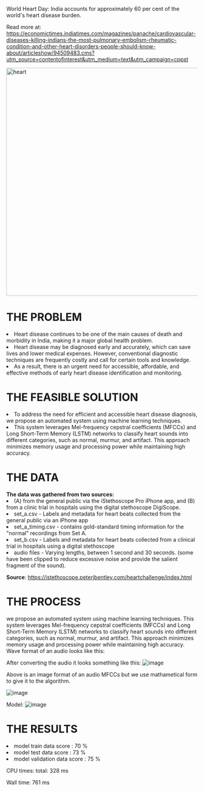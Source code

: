 World Heart Day: India accounts for approximately 60 per cent of the world's heart disease burden.

Read more at:
https://economictimes.indiatimes.com/magazines/panache/cardiovascular-diseases-killing-indians-the-most-pulmonary-embolism-rheumatic-condition-and-other-heart-disorders-people-should-know-about/articleshow/94509483.cms?utm_source=contentofinterest&utm_medium=text&utm_campaign=cppst

<img width="600" alt="heart" src="https://github.com/SrujanEppalapally/Heart-Sound-Analysis-and-Classification/assets/62091112/f0263d84-fe45-418f-847b-2e97f24b65b4">



<h1>THE PROBLEM</h1>
<li>Heart disease continues to be one of the main causes of death and morbidity in India, making it a major global health problem.</li>
<li>Heart disease may be diagnosed early and accurately, which can save lives and lower medical expenses. However, conventional diagnostic techniques are frequently costly and call for certain tools and knowledge.</li>
<li>As a result, there is an urgent need for accessible, affordable, and effective methods of early heart disease identification and monitoring.</li>

<h1>THE FEASIBLE SOLUTION</h1>
<li>To address the need for efficient and accessible heart disease diagnosis, we propose an automated system using machine learning techniques.</li>
<li>This system leverages Mel-frequency cepstral coefficients (MFCCs) and Long Short-Term Memory (LSTM) networks to classify heart sounds into different categories, such as normal, murmur, and artifact. This approach minimizes memory usage and processing power while maintaining high accuracy.</li>

<h1>THE DATA</h1>
<b>The data was gathered from two sources:</b>
<li>(A) from the general public via the iStethoscope Pro iPhone app, and (B) from a clinic trial in hospitals using the digital stethoscope DigiScope.</li>
<li>set_a.csv - Labels and metadata for heart beats collected from the general public via an iPhone app</li>
<li>set_a_timing.csv - contains gold-standard timing information for the "normal" recordings from Set A.</li>
<li>set_b.csv - Labels and metadata for heart beats collected from a clinical trial in hospitals using a digital stethoscope</li>
<li>audio files - Varying lengths, between 1 second and 30 seconds. (some have been clipped to reduce excessive noise and provide the salient fragment of the sound).</li>

<b>Source</b>: https://istethoscope.peterjbentley.com/heartchallenge/index.html
<h1>THE PROCESS</h1>
we propose an automated system using machine learning techniques. This system leverages Mel-frequency cepstral coefficients (MFCCs) and Long Short-Term Memory (LSTM) networks to classify heart sounds into different categories, such as normal, murmur, and artifact. This approach minimizes memory usage and processing power while maintaining high accuracy.
Wave format of an audio looks like this:

After converting the audio it looks something like this:
![image](https://github.com/SrujanEppalapally/Heart-Sound-Analysis-and-Classification/assets/62091112/5d480f24-c952-463c-a3cb-22947996a16d)

Above is an image format of an audio MFCCs but we use mathametical form to give it to the algorithm.

![image](https://github.com/SrujanEppalapally/Heart-Sound-Analysis-and-Classification/assets/62091112/4185ba52-ff12-4b50-ae3f-1449ffef243d)

Model:
![image](https://github.com/SrujanEppalapally/Heart-Sound-Analysis-and-Classification/assets/62091112/79e8b55a-d553-466d-b673-b559d9977f19)


<h1>THE RESULTS</h1>

<li>model train data score       :  70 % </li>
<li>model test data score        :  73 % </li>
<li>model validation data score  :  75 % </li>

CPU times: total: 328 ms

Wall time: 761 ms

